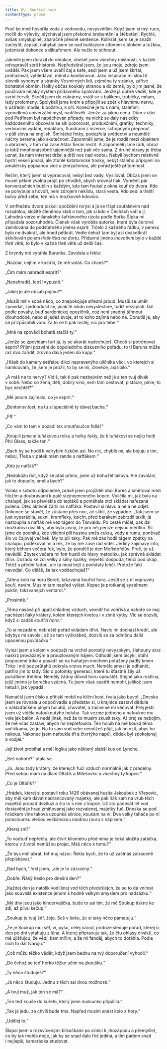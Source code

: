 ```yaml
---
title: 8\. Kouřící hora
contentType: prose
---
```


  

Proč ke mně hovořila voda z vodovodu, nevysvětlím. Když jsem si myl ruce, močil do výlevky, slýchával jsem překotné brebentění a štěbetání. Rychlé, avšak smysluplné, zázračně přesné sentence. Kolikrát jsem se je snažil zachytit, zapsat, nahýbal jsem se nad bublajícím sifonem s blokem a tužkou, jedenkrát dokonce s diktafonem. Ale nešlo to stihnout.

Jakmile jsem dorazil do redakce, obešel jsem všechny místnosti, v každé odvyprávěl sérii historek. Nepředstíral jsem, že jsou moje, zdroje jsem uváděl. Pak jsem všem uvařil čaj a kafe, sedl jsem a už jsem škrtal, prohazoval, vyhledával, měnil a kombinoval. Jako inspirace mi sloužil slovník synonym a stránky Vesmírných lidí, zejména ty stránky, zářivé bohatství obměn. Holky občas koukaly stranou a do země, bylo jim jasné, že používám nějaký systém přídavného spalování. Jenže já dobře věděl, kde je svrbí červík. Skočil jsem do cukrárny, vrátil se s balíkem, trubičky, mňam, ledy prolomeny. Spolykali jsme krém a připojili se zpět k hlavnímu nervu, k ústřední modle, k božstvu, k síti. Konečně je tu s námi, staletími vymodlená univerzální mysl, nadčlověk. Jenže za jakou cenu. Dům v ulici pod Petřínem byl napěchován případy, na nichž se daly následky každodenního obcování se sítí pozorovat, produkčními, grafiky, techniky, vedoucími vydání, redaktory, flundrami z inzerce, schopnými přepnout v půli slova na english. Šmírácké fotky, podezřelá svědectví a neumělé náčrty bereme jako skutečnost. Zapomněli jsme, že je rozdíl mezi objektem a obrazem, v tom má zase Aštar Šeran recht. A zapomněli jsme rádi, obraz je totiž mnohonásobně tajemnější než pak věc sama. Z druhé strany je třeba uznat, že nám internet držel a drží nos nad vodou. Nebyli bychom relativně bystří veselí jonáci, ale ztuhlé katatonické trosky, nebýt stálého připojení na amatérsky popsanou sice a zmrzačenou, ale pořád ještě přítomnost.

Režim, který jsem si vypracoval, nebyl bez vady. Vysiloval. Občas jsem se musel pěkně zvolna projít po chodbě, abych srovnal tlak. Vyměnit pár konverzačních bublin s každým, kdo tam foukal z okna kouř do dvora. Kdo se pohybuje a hovoří, není zdrojem neklidu, stará vesta. Kdo sedí a třeští bulvy před sebe, ten má v mozkovně kdovíco.

V amfiteátru dvora pískali opoždění rorýsi a já se třásl zoufalstvím nad rozsáhlou, složitě členěnou statí o tom, jak si kdo v Čechách vaří a jí. Lahodná verze milánského šafránového rizota podle Bořka Šípka mi připadala pozoruhodná. Článek však vyrobila autorka, která byla čerstvě zamilována do podstatného jména _esprit._ Trčelo z každého řádku, v perexu bylo ne dvakrát, ale hned pětkrát. Vedle čehož tam byl asi dvacetkrát skloňován pojem _třešnička na dortu._ Přídavné jméno _inovativní_ bylo v každé třetí větě, to bylo v každé třetí větě už delší čas.

Z bryndy mě vytáhla Barunka. Zavolala a řekla:

„Nazdar, cejtim v kostrči, že mě voláš. Co chceš?“

„Čim mám nahradit esprit?“

„Nenahradíš, lepší vypustit.“

„Jakej je ale obsah pojmu?“

„Musíš mít v sobě něco, co znepokojuje střední proud. Musíš se umět zpovídat, zjednodušit se, jinak tě nikdo nevyslechne, tudíž nezaplatí. Dál podle povahy, buď sardonickej opozičník, což neni snadný táhnout dlouhodobě, nebo si jedeš svoje, ať to koho zajímá nebo ne. Donutíš je, aby se přizpůsobili voni. Za to se ti pak mstěj, nic pro tebe.“

„Mně na zpovědi bohatě stačíš ty.“

„Jenže se zpovídám furt já, ty se akorát nadechuješ. Chceš si potrénovat esprit? Přijmi pozvání do dopoledního diskuzního pořadu, to ti Baruna může raz dva zařídit, zrovna dává jeden do kupy.“

„Hlásit do kamery setřelou dikcí napravenýho uličníka věci, vo kterejch si namlouvám, že jsem je prožil, to by se mi, člověče, asi líbilo.“

„A máš na to nervy? Vidiš, tak ti pak nezbejvám než já a ten tvuj divák v sobě. Nebo co žena, děti, dobrý víno, sem tam cestovat, pistácie, pinie, to bys nechtěl?“

„Mě jenom zajímalo, co je esprit.“

„Bontonovitost, na tu si speciálně ty dávej bacha.“

„Fff.“

„Co vám to tam v pozadí tak smutňoučce fidlá?“

„Koupili jsme si tuňákovou rolku a holky řekly, že k tuňákovi se nejlíp hodí Phil Glass, takže ten.“

„Bach by se hodil k velrybím řízkům asi. No nic, chybíš mi, ale bojuju s tim, neboj. Třeba v pátek mám rande s nafťákem.“

„Kdo je nafťák?“

„Nedokážu říct, když se ptáš přímo, jsem už bohužel taková. Ale zavolám, jak to dopadlo, směla bych?“

Volala v sobotu odpoledne, právě jsem projížděl obcí Boreč a směřoval mezi hložím a doubravami k patě stejnojmenného kopce. Vylíčila mi, jak byla na chalupě, jak se převlékla do tepláků a pomáhala otci skládat nařezaná polena. Otec aktivně žárlil na nafťáka. Postavil si hlavu a ne a ne odjet. Dokonce se stavěl, že zůstane přes noc, ač slíbil, že vypadne. „Tak jsem se just vyparádila, sukni, kramfleky, ksicht, před barákem zabrzdil taxík, já nastoupila a nafťák mě vez tágem do Tanvaldu. Po cestě mlčel, pak dal drožkářovi dva litry, aby bylo jasný, že pro něj peníze nejsou měřítko. Šli jsme do podniku, kde všichni pili hustou směs cukru, vody a rumu, poněvač šlo vo čajovej večírek. My to pili taky. Pak mě zas hodil tágem zpátky na chalupu, poděkoval mi a řek, že by mě zase rád viděl. Jediný zajímavý info, který během večera řek, bylo, že pondělí je den Mefistofelův. Proč, to už nevěděl. Zbytek večera mi fotr hustil do hlavy metodiku, jak správně skládat dříví. Dozadu ke zdi velký a silný špalky, největší dospoda, tenčí pod okap. Totéž s přední řadou, ale ta musí bejt z podstaty lehčí. Protože fakt nevodjel. Co děláš, že tak voddechuješ?“

„Táhnu kolo na horu Boreč, takzvaná kouřící hora. Jestli se z ní vopravdu kouří, nevim. Musim tam napřed vylézt. Kopec je protkanej systémem puklin, takzvanejch ventarol.“

„Prosimtě.“

„Těma nasává při úpatí chladnej vzduch, vevnitř ho vohřívá a nahoře se maj nacházet ňáký krátery, kolem kterejch kvetou i v zimě kytky. Víc se dozvíš, když si zadáš _kouřící hora.“_

„To si nezadám, neb eště pořád skládám dříví. Navíc mi dochází kredit, ale kdybys mi zavolal, až se tam vyškrábeš, dozvíš se za odměnu další upocenou povídačku.“

Vylezl jsem s kolem v podpaží na vrchol porostlý nevysokým, šlahouny skrz naskrz provázaným a prouzlovaným hájem. Odhodil jsem bicykl, stáhl propocené triko a posadil se na huňatým mechem potažený padlý kmen. Triko i mě bez průtahů pokryla vrstva much. Nemělo smysl je odhánět, patřilo jim to tady. Šlo o potomky generací, které tu šťastně žily už počátkem třetihor. Neměly žádný důvod horu opouštět. Stejně jako rostlina, jejíž jméno je borečka vzácná. Tu jsem však spatřit nemohl, jelikož jsem netušil, jak vypadá.

Namáčkl jsem číslo a přitiskl mobil na klíční kost, řvala jako buvol: „Dneska jsem se rovnala u odpočívadla a představ si, u krajnice zastaví dědula s náklaďáčkem plnym holubů, chovatel, a začne se mi věnovat. Prej jestli jsem už viděla nafouknutýho holuba. Tak vezme jednoho a nafoukne mu vole jak balón. A nedá jinak, než že to musim zkusit taky. Ať prej se nebojim, že mě včas zastaví, abych ho nepřefoukla. Ten holub na mě kouká těma vočičkama, že jo. Na to sám vod sebe nemůžeš přijít, jak ho vzít, abys ho nekous. Nakonec jsem nafoukla tři a čtvrtýho napůl, dědek byl spokojenej a vodjel.“

Její život probíhal a měl logiku jako některý slabší kus od Lynche.

„Seš nahoře?“ ptala se.

„Jo. Jsou tady krátery, ze kterejch fučí vzduch normálně jak z prádelny. Před sebou mám na dlani Oltářík a Milešovku a všechny ty kopce.“

„Co je Oltářík?“

„Hrádek, kterej si postavil roku 1426 obávanej husita Jakoubek z Vřesovic, aby měl kam dávat nadrancovaný majetky, ale pak ňák sám na vrub těch majetků propad deziluzi a šlo to s nim z kopce. Už sto padesát let vod dostavění je hrad zmiňovanej jako rozvalenej, majetky fuč. Dneska se pod hrádkem vine taková uzounká silnice, koukám na ní. Dva velký tahače po ní pomalounku vlečou velikánskou modrou rouru s nápisem.“

„Kterej zní?“

„To vodtuď nepřečtu, ale čtvrt kilometru před nima je čeká složitá zatáčka, kterou v životě nemůžou projet. Máš něco k tomu?“

„Že bys měl ubrat, toť muj názor. Řekla bych, že to už začínáš zatraceně přepískávat.“

„Rád bych,“ řekl jsem, „ale je to zázračný.“

„Dobře. Ňáký heslo pro dnešní den?“

„Každej den je natolik vodlišnej vod těch předešlejch, že se to dá vnímat jako souvislá existence jenom s hodně velkym smyslem pro nadsázku.“

„Mý dny jsou jako kindervajíčka, bude to asi tim, že mě Soukup tiskne ke zdi, až plivu kečup.“

„Soukup je tvuj šéf, žejo. Seš v šoku, že si taky něco pamatuju.“

„Že je Soukup muj šéf, ví, pyšo, celej národ, protože sleduje pořad, kterej si den po dni vytahuju z lůna. A kterej připravuju tak, že čtu ohlasy diváků, co mě ujišťujou, že vědí, kam mířim, a že mi fanděj, abych to dotáhla. Podle nich to dál tvaruju.“

„Což můžu těžko vědět, když jsem bednu na tvý doporučení vyhodil.“

„Do čehož se teď horko těžko učim na zkoušku.“

„Ty něco študuješ?“

„Já něco študuju. Jednu z těch asi dvou možností.“

„A tvuj muž, jak ten se má?“

„Ten teď kouše do kuřete, který jsem malounko připálila.“

„Tak já jedu, za chvíli bude tma. Napřed musim snést kolo z hory.“

„Udělej to.“

Šlapal jsem s rozsvícenými blikačkami po silnici k jihozápadu a přemýšlel, co by tak mohla moje, jak by se snad dalo říct jediná, a tím pádem snad i nejlepší, kamarádka studovat.
